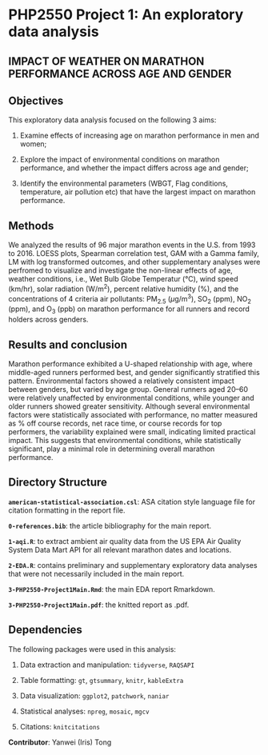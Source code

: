 # PHP2550 Project 1: An exploratory data analysis

## IMPACT OF WEATHER ON MARATHON PERFORMANCE ACROSS AGE AND GENDER

## Objectives

This exploratory data analysis focused on the following 3 aims:

1.  Examine effects of increasing age on marathon performance in men and women;

2.  Explore the impact of environmental conditions on marathon performance, and whether the impact differs across age and gender;

3.  Identify the environmental parameters (WBGT, Flag conditions, temperature, air pollution etc) that have the largest impact on marathon performance.

## Methods

We analyzed the results of 96 major marathon events in the U.S. from 1993 to 2016. LOESS plots, Spearman correlation test, GAM with a Gamma family, LM with log transformed outcomes, and other supplementary analyses were perfromed to visualize and investigate the non-linear effects of age, weather conditions, i.e., Wet Bulb Globe Temperatur (°C), wind speed (km/hr), solar radiation (W/m$^2$), percent relative humidity (\%), and the concentrations of 4 criteria air pollutants: PM$_{2.5}$ ($\mu$g/m$^3$), SO$_2$ (ppm), NO$_2$ (ppm), and O$_3$ (ppb) on marathon performance for all runners and record holders across genders. 
  
## Results and conclusion

Marathon performance exhibited a U-shaped relationship with age, where middle-aged runners performed best, and gender significantly stratified this pattern. Environmental factors showed a relatively consistent impact between genders, but varied by age group. General runners aged 20–60 were relatively unaffected by environmental conditions, while younger and older runners showed greater sensitivity. Although several environmental factors were statistically associated with performance, no matter measured as \% off course records, net race time, or course records for top performers, the variability explained were small, indicating limited practical impact. This suggests that environmental conditions, while statistically significant, play a minimal role in determining overall marathon performance.

## Directory Structure

**`american-statistical-association.csl`**: ASA citation style language file for citation formatting in the report file.

**`0-references.bib`**: the article bibliography for the main report.

**`1-aqi.R`**: to extract ambient air quality data from the US EPA Air Quality System Data Mart API for all relevant marathon dates and locations.

**`2-EDA.R`**: contains preliminary and supplementary exploratory data analyses that were not necessarily included in the main report.

**`3-PHP2550-Project1Main.Rmd`**: the main EDA report Rmarkdown.

**`3-PHP2550-Project1Main.pdf`**: the knitted report as .pdf.

## Dependencies

The following packages were used in this analysis:

1)  Data extraction and manipulation: `tidyverse`, `RAQSAPI`

2)  Table formatting: `gt`, `gtsummary`, `knitr`, `kableExtra`

3)  Data visualization: `ggplot2`, `patchwork`, `naniar`

4)  Statistical analyses: `npreg`, `mosaic`, `mgcv`

5)  Citations: `knitcitations`

**Contributor**: Yanwei (Iris) Tong
